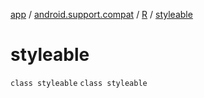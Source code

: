 [app](../../../index.md) / [android.support.compat](../../index.md) / [R](../index.md) / [styleable](./index.md)

# styleable

`class styleable`
`class styleable`
